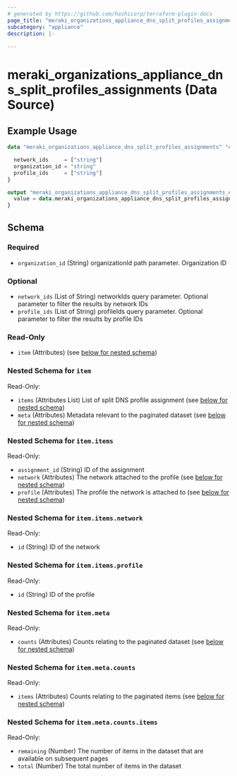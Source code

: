 ```yaml
---
# generated by https://github.com/hashicorp/terraform-plugin-docs
page_title: "meraki_organizations_appliance_dns_split_profiles_assignments Data Source - terraform-provider-meraki"
subcategory: "appliance"
description: |-
  
---
```


# meraki_organizations_appliance_dns_split_profiles_assignments (Data Source)



## Example Usage

```terraform
data "meraki_organizations_appliance_dns_split_profiles_assignments" "example" {

  network_ids     = ["string"]
  organization_id = "string"
  profile_ids     = ["string"]
}

output "meraki_organizations_appliance_dns_split_profiles_assignments_example" {
  value = data.meraki_organizations_appliance_dns_split_profiles_assignments.example.item
}
```

<!-- schema generated by tfplugindocs -->
## Schema

### Required

- `organization_id` (String) organizationId path parameter. Organization ID

### Optional

- `network_ids` (List of String) networkIds query parameter. Optional parameter to filter the results by network IDs
- `profile_ids` (List of String) profileIds query parameter. Optional parameter to filter the results by profile IDs

### Read-Only

- `item` (Attributes) (see [below for nested schema](#nestedatt--item))

<a id="nestedatt--item"></a>
### Nested Schema for `item`

Read-Only:

- `items` (Attributes List) List of split DNS profile assignment (see [below for nested schema](#nestedatt--item--items))
- `meta` (Attributes) Metadata relevant to the paginated dataset (see [below for nested schema](#nestedatt--item--meta))

<a id="nestedatt--item--items"></a>
### Nested Schema for `item.items`

Read-Only:

- `assignment_id` (String) ID of the assignment
- `network` (Attributes) The network attached to the profile (see [below for nested schema](#nestedatt--item--items--network))
- `profile` (Attributes) The profile the network is attached to (see [below for nested schema](#nestedatt--item--items--profile))

<a id="nestedatt--item--items--network"></a>
### Nested Schema for `item.items.network`

Read-Only:

- `id` (String) ID of the network


<a id="nestedatt--item--items--profile"></a>
### Nested Schema for `item.items.profile`

Read-Only:

- `id` (String) ID of the profile



<a id="nestedatt--item--meta"></a>
### Nested Schema for `item.meta`

Read-Only:

- `counts` (Attributes) Counts relating to the paginated dataset (see [below for nested schema](#nestedatt--item--meta--counts))

<a id="nestedatt--item--meta--counts"></a>
### Nested Schema for `item.meta.counts`

Read-Only:

- `items` (Attributes) Counts relating to the paginated items (see [below for nested schema](#nestedatt--item--meta--counts--items))

<a id="nestedatt--item--meta--counts--items"></a>
### Nested Schema for `item.meta.counts.items`

Read-Only:

- `remaining` (Number) The number of items in the dataset that are available on subsequent pages
- `total` (Number) The total number of items in the dataset
